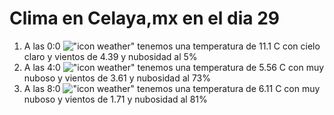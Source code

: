 # Clima en Celaya,mx en el dia 29

1. A las 0:0 !["icon weather"](http://openweathermap.org/img/w/01n.png) tenemos una temperatura de 11.1 C con cielo claro y  vientos de 4.39 y nubosidad al 5%
1. A las 4:0 !["icon weather"](http://openweathermap.org/img/w/04n.png) tenemos una temperatura de 5.56 C con muy nuboso y  vientos de 3.61 y nubosidad al 73%
1. A las 8:0 !["icon weather"](http://openweathermap.org/img/w/04d.png) tenemos una temperatura de 6.11 C con muy nuboso y  vientos de 1.71 y nubosidad al 81%
